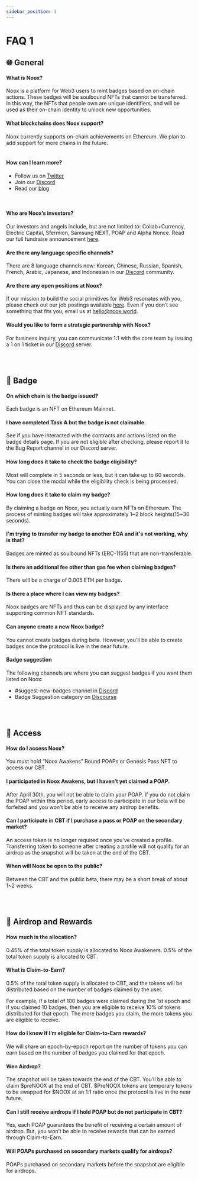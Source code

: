 ```yaml
---
sidebar_position: 1
---
```


# FAQ 1

## :globe_with_meridians: General

#### What is Noox?
Noox is a platform for Web3 users to mint badges based on on-chain actions. These badges will be soulbound NFTs that cannot be transferred. In this way, the NFTs that people own are unique identifiers, and will be used as their on-chain identity to unlock new opportunities.
<br class="in" />

#### What blockchains does Noox support?
Noox currently supports on-chain achievements on Ethereum. We plan to add support for more chains in the future.  
<br class="in" />

#### How can I learn more?
- Follow us on [Twitter](https://twitter.com/noox_world)
- Join our [Discord](http://discord.gg/noox)
- Read our [blog](https://mirror.xyz/noox.eth)

<br class="in" /> 

#### Who are Noox’s investors?
Our investors and angels include, but are not limited to: Collab+Currency, Electric Capital, Sfermion, Samsung NEXT, POAP and Alpha Nonce. Read our full fundraise announcement [here](https://mirror.xyz/noox.eth/PQVGlRbF4R2rM0GIm1f_NxxLd8DDrSCCjw6U_F1fmUM).
<br class="in" />

#### Are there any language specific channels?
There are 8 language channels now: Korean, Chinese, Russian, Spanish, French, Arabic, Japanese, and Indonesian in our [Discord](http://discord.gg/noox) community.
<br class="in" />

#### Are there any open positions at Noox?
If our mission to build the social primitives for Web3 resonates with you, please check out our job postings available [here](https://noox.notion.site/Noox-Open-Roles-762cd119930340b4bde59fac1efec981). Even if you don’t see something that fits you, email us at hello@noox.world.
<br class="in" />

#### Would you like to form a strategic partnership with Noox?
For business inquiry, you can communicate 1:1 with the core team by issuing a 1 on 1 ticket in our [Discord](http://discord.gg/noox) server.

<br/>
<br/>

## :crown: Badge

#### On which chain is the badge issued?

Each badge is an NFT on Ethereum Mainnet.
<br class="in" />

#### I have completed Task A but the badge is not claimable.

See if you have interacted with the contracts and actions listed on the badge details page. If you are not eligible after checking, please report it to the Bug Report channel in our Discord server.
<br class="in" />

#### How long does it take to check the badge eligibility?

Most will complete in 5 seconds or less, but it can take up to 60 seconds. You can close the modal while the eligibility check is being processed.
<br class="in" />

#### How long does it take to claim my badge?

By claiming a badge on Noox, you actually earn NFTs on Ethereum. The process of minting badges will take approximately 1~2 block heights(15~30 seconds).
<br class="in" />

#### I'm trying to transfer my badge to another EOA and it's not working, why is that?

Badges are minted as soulbound NFTs (ERC-1155) that are non-transferable.
<br class="in" />

#### Is there an additional fee other than gas fee when claiming badges?

There will be a charge of 0.005 ETH per badge.
<br class="in" />

#### Is there a place where I can view my badges?

Noox badges are NFTs and thus can be displayed by any interface supporting common NFT standards.
<br class="in" />

#### Can anyone create a new Noox badge?

You cannot create badges during beta. However, you’ll be able to create badges once the protocol is live in the near future.
<br class="in" />

#### Badge suggestion

The following channels are where you can suggest badges if you want them listed on Noox:
  - #suggest-new-badges channel in [Discord](http://discord.gg/noox)
  - Badge Suggestion category on [Discourse](https://discuss.noox.world/)

<br/>
<br/>

## :key: Access

#### How do I access Noox?

You must hold “Noox Awakens” Round POAPs or Genesis Pass NFT to access our CBT.
<br class="in" />

#### I participated in Noox Awakens, but I haven’t yet claimed a POAP.

After April 30th, you will not be able to claim your POAP. If you do not claim the POAP within this period, early access to participate in our beta will be forfeited and you won't be able to receive any airdrop benefits.
<br class="in" />

#### Can I participate in CBT if I purchase a pass or POAP on the secondary market?

An access token is no longer required once you've created a profile. Transferring token to someone after creating a profile will not qualify for an airdrop as the snapshot will be taken at the end of the CBT.
<br class="in" />

#### When will Noox be open to the public?

Between the CBT and the public beta, there may be a short break of about 1~2 weeks.

<br/>
<br/>

## :money_with_wings: Airdrop and Rewards

#### How much is the allocation?

0.45% of the total token supply is allocated to Noox Awakeners. 0.5% of the total token supply is allocated to CBT.
<br class="in" />

#### What is Claim-to-Earn?

0.5% of the total token supply is allocated to CBT, and the tokens will be distributed based on the number of badges claimed by the user. 

For example, if a total of 100 badges were claimed during the 1st epoch and if you claimed 10 badges, then you are eligible to receive 10% of tokens distributed for that epoch. The more badges you claim, the more tokens you are eligible to receive.
<br class="in" />

#### How do I know If I’m eligible for Claim-to-Earn rewards?

We will share an epoch-by-epoch report on the number of tokens you can earn based on the number of badges you claimed for that epoch.
<br class="in" />

#### Wen Airdrop?

The snapshot will be taken towards the end of the CBT. You’ll be able to claim $preNOOX at the end of CBT. $PreNOOX tokens are temporary tokens to be swapped for $NOOX at an 1:1 ratio once the protocol is live in the near future.
<br class="in" />

#### Can I still receive airdrops if I hold POAP but do not participate in CBT?
Yes, each POAP guarantees the benefit of receiving a certain amount of airdrop. But, you won’t be able to receive rewards that can be earned through Claim-to-Earn.
<br class="in" />

#### Will POAPs purchased on secondary markets qualify for airdrops?
POAPs purchased on secondary markets before the snapshot are eligible for airdrops.